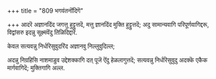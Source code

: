 +++
title = "809 भगवंतनॊंदिगॆ"

+++
आदरॆ अज्ञानदिंद जगत्तु हुट्टुत्तदॆ, मत्तु ज्ञानदिंद मुक्ति हुट्टुत्तदॆ; अदु सामान्यवागि परिपूर्णवागिद्दरू, विद्वांसरु इदन्नु सूक्ष्मवॆंदु तिळिदिद्दारॆ.

केवल सत्यवन्नु निर्धरिसुवुदरिंद अज्ञानवु निल्लुवुदिल्ल;

अदन्नु निग्रहिसि नाशमाडुव उद्देशक्कागि दत् पूजॆ ऎंदु हेळलागुत्तदॆ; सत्यवन्नु निर्धरिसुवुदु अदक्कॆ एकैक मार्गवागिदॆ; मुक्तिगागि अल्ल.

